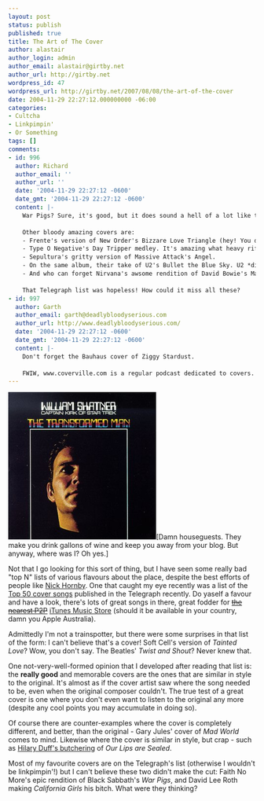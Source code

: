 ```yaml
---
layout: post
status: publish
published: true
title: The Art of The Cover
author: alastair
author_login: admin
author_email: alastair@girtby.net
author_url: http://girtby.net
wordpress_id: 47
wordpress_url: http://girtby.net/2007/08/08/the-art-of-the-cover
date: 2004-11-29 22:27:12.000000000 -06:00
categories:
- Cultcha
- Linkpimpin'
- Or Something
tags: []
comments:
- id: 996
  author: Richard
  author_email: ''
  author_url: ''
  date: '2004-11-29 22:27:12 -0600'
  date_gmt: '2004-11-29 22:27:12 -0600'
  content: |-
    War Pigs? Sure, it's good, but it does sound a hell of a lot like the original - the only thing its missing is the speed up a the end like the Sabbath version. No, the best Faith No More cover has to be Easy, originally by Lionel Ritchie. The FNM reworking added the whole guitar solo, with the high point of the "Eww" right before the solo. Gold!

    Other bloody amazing covers are:
    - Frente's version of New Order's Bizzare Love Triangle (hey! You don't always need to have a dance beat to have a killer track! Who knew?)
    - Type O Negative's Day Tripper medley. It's amazing what heavy riffs can do to this Beatles classic (or two - that's the trouble with medleys)
    - Sepultura's gritty version of Massive Attack's Angel.
    - On the same album, their take of U2's Bullet the Blue Sky. U2 *did* write metal songs! They're not just the insipid drivel of the last 10 years...
    - And who can forget Nirvana's awsome rendition of David Bowie's Man Who Sold the World?

    That Telegraph list was hopeless! How could it miss all these?
- id: 997
  author: Garth
  author_email: garth@deadlybloodyserious.com
  author_url: http://www.deadlybloodyserious.com/
  date: '2004-11-29 22:27:12 -0600'
  date_gmt: '2004-11-29 22:27:12 -0600'
  content: |-
    Don't forget the Bauhaus cover of Ziggy Stardust.

    FWIW, www.coverville.com is a regular podcast dedicated to covers. He's played some fantastic stuff, including that Frente track. I'm still trying to get him to play one of the Senor Coconut covers of Kraftwerk songs.
---
```

<img src="/images/transformed-man.jpg" width="301" height="300" class="lede" alt="William Shatner's Transformed Man"/>[Damn houseguests. They make you drink gallons of wine and keep you away from your blog. But anyway, where was I? Oh yes.]

Not that I go looking for this sort of thing, but I have seen some really bad "top N" lists of various flavours about the place, despite the best efforts of people like <a href="http://en.wikipedia.org/wiki/High_Fidelity_%28novel%29">Nick Hornby</a>. One that caught my eye recently was a list of the <a href="http://www.telegraph.co.uk/arts/main.jhtml?xml=/arts/2004/11/20/bmcovercont20.xml&sSheet=/arts/2004/11/20/ixtop.html">Top 50 cover songs</a> published in the Telegraph recently. Do yaself a favour and have a look, there's lots of great songs in there, great fodder for <del><a href="http://www.zeropaid.com/">the nearest P2P</a></del> <a href="http://www.apple.com/itunes/">iTunes Music Store</a> (should it be available in your country, damn you Apple Australia).

Admittedly I'm not a trainspotter, but there were some surprises in that list of the form: I can't believe that's  a cover! Soft Cell's version of <em>Tainted Love</em>? Wow, you don't say. The Beatles' <em>Twist and Shout</em>? Never knew that.

One not-very-well-formed opinion that I developed after reading that list is: the <strong>really good</strong> and memorable covers are the ones that are similar in style to the original. It's almost as if the cover artist saw where the song needed to be, even when the original composer couldn't. The true test of a great cover is one where you don't even want to listen to the original any more (despite any cool points you may accumulate in doing so).

Of course there are counter-examples where the cover is completely different, and better, than the original - Gary Jules' cover of <em>Mad World</em> comes to mind. Likewise where the cover is similar in style, but crap - such as <a href="http://mattrubinstein.com/index.php?p=27">Hilary Duff's butchering</a> of <em>Our Lips are Sealed</em>.

Most of my favourite covers are on the Telegraph's list (otherwise I wouldn't be linkpimpin'!) but I can't believe these two didn't make the cut: Faith No More's epic rendition of Black Sabbath's <em>War Pigs</em>, and David Lee Roth making <em>California Girls</em> his bitch. What were they thinking?

